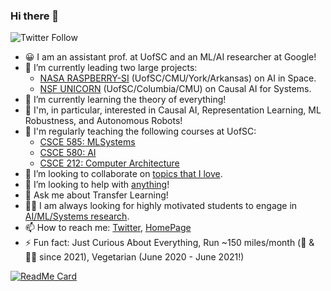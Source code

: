### Hi there 👋
![Twitter Follow](https://img.shields.io/twitter/follow/PooyanJamshidi?style=social)

- 😀 I am an assistant prof. at UofSC and an ML/AI researcher at Google! 
- 🔭 I’m currently leading two large projects: 
    - [NASA RASPBERRY-SI](https://nasa-raspberry-si.github.io/raspberry-si/) (UofSC/CMU/York/Arkansas) on AI in Space.
    - [NSF UNICORN](https://www.nsf.gov/awardsearch/showAward?AWD_ID=2107463) (UofSC/Columbia/CMU) on Causal AI for Systems.
- 🌱 I’m currently learning the theory of everything! 
- 🤖 I'm, in particular, interested in Causal AI, Representation Learning, ML Robustness, and Autonomous Robots!
- 🏫 I'm regularly teaching the following courses at UofSC:
    - [CSCE 585: MLSystems](https://pooyanjamshidi.github.io/mls/) 
    - [CSCE 580: AI](https://pooyanjamshidi.github.io/csce580/) 
    - [CSCE 212: Computer Architecture](https://pooyanjamshidi.github.io/csce212/)
- 👯 I’m looking to collaborate on [topics that I love](https://pooyanjamshidi.github.io/research/).
- 🤔 I’m looking to help with [anything](https://pooyanjamshidi.github.io/misc/)!
- 💬 Ask me about Transfer Learning!
- 🧑‍🎓 I am always looking for highly motivated students to engage in [AI/ML/Systems research]((https://pooyanjamshidi.github.io/research/)).
- 📫 How to reach me: [Twitter](https://twitter.com/PooyanJamshidi), [HomePage](http://pooyanjamshidi.github.io/)
- ⚡ Fun fact: Just Curious About Everything, Run ~150 miles/month (🥊 & 🧘‍♂️ since 2021), Vegetarian (June 2020 - June 2021!)

[![ReadMe Card](https://github-readme-stats.vercel.app/api?username=pooyanjamshidi&theme=cobalt&show_icons=true)](https://github.com/pooyanjamshidi)
